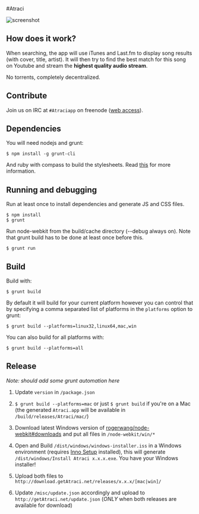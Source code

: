#Atraci 

![screenshot](http://i.imgur.com/tQXdAg7.jpg)

## How does it work?

When searching, the app will use iTunes and Last.fm to display song results (with cover, title, artist). It will then try to find the best match for this song on Youtube and stream the **highest quality audio stream**.

No torrents, completely decentralized.

## Contribute

Join us on IRC at `#Atraciapp` on freenode ([web access](http://webchat.freenode.net/?channels=Atraciapp)).

## Dependencies

You will need nodejs and grunt:

    $ npm install -g grunt-cli

And ruby with compass to build the stylesheets. Read [this](http://thesassway.com/beginner/getting-started-with-sass-and-compass) for more information.

## Running and debugging

Run at least once to install dependencies and generate JS and CSS files.

    $ npm install
    $ grunt

Run node-webkit from the build/cache directory (--debug always on). Note that grunt build has to be done at least once before this.

    $ grunt run

## Build

Build with:

    $ grunt build

By default it will build for your current platform however you can control that
by specifying a comma separated list of platforms in the `platforms` option to
grunt:

    $ grunt build --platforms=linux32,linux64,mac,win

You can also build for all platforms with:

    $ grunt build --platforms=all

## Release

_Note: should add some grunt automation here_

1. Update `version` in `/package.json`

2. `$ grunt build --platforms=mac` or just `$ grunt build` if you're on a Mac (the generated `Atraci.app` will be available in `/build/releases/Atraci/mac/`)

3. Download latest Windows version of [rogerwang/node-webkit#downloads](https://github.com/rogerwang/node-webkit#downloads) and put all files in `/node-webkit/win/*`

4. Open and Build `/dist/windows/windows-installer.iss` in a Windows environment (requires [Inno Setup](http://www.jrsoftware.org/isdl.php#stable) installed), this will generate `/dist/windows/Install Atraci x.x.x.exe`. You have your Windows installer!

5. Upload both files to `http://download.getAtraci.net/releases/x.x.x/[mac|win]/`

6. Update `/misc/update.json` accordingly and upload to `http://getAtraci.net/update.json` (*ONLY* when both releases are available for download)
